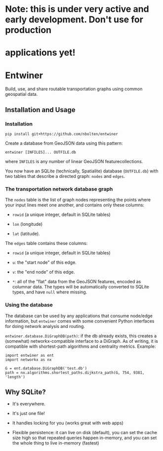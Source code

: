 # Note: this is under very active and early development. Don't use for production
# applications yet!

# Entwiner

Build, use, and share routable transportation graphs using common geospatial data.

## Installation and Usage

### Installation

`pip install git+https://github.com/nbolten/entwiner`

Create a database from GeoJSON data using this pattern:

`entwiner [INFILES]... OUTFILE.db`

where `INFILES` is any number of linear GeoJSON featurecollections.

You now have an SQLite (technically, Spatialite) database (`OUTFILE.db`) with two
tables that describe a directed graph: `nodes` and `edges`.

### The transportation network database graph

The `nodes` table is the list of graph nodes
representing the points where your input lines meet one another, and contains only
these columns:

- `rowid` (a unique integer, default in SQLite tables)

- `lon` (longitude)

- `lat` (latitude).

The `edges` table contains these columns:

- `rowid` (a unique integer, default in SQLite tables)

- `u`: the "start node" of this edge.

- `v`: the "end node" of this edge.

- `*`: all of the "flat" data from the GeoJSON features, encoded as columnar data. The
types will be automatically converted to SQLite types, and have `null` where missing.

### Using the database

The database can be used by any applications that consume node/edge information, but
`entwiner` comes with some convenient Python interfaces for doing network analysis and
routing.

`entwiner.database.DiGraphDB(path)`: if the db already exists, this creates a (somewhat)
networkx-compatible interface to a DiGraph. As of writing, it is compatible with
shortest-path algorithms and centrality metrics. Example:

    import entwiner as ent
    import networkx as nx

    G = ent.database.DiGraphDB('test.db')
    path = nx.algorithms.shortest_paths.dijkstra_path(G, 754, 9381, 'length')

## Why SQLite?

- It's everywhere.

- It's just one file!

- It handles locking for you (works great with web apps)

- Flexible persistence: it can live on disk (default), you can set the cache size high
  so that repeated queries happen in-memory, and you can set the whole thing to live
  in-memory (fastest)
